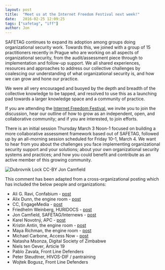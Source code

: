 ```yaml
---
layout: post
title:  "Meet us at the Internet Freedom Festival next week!"
date:   2016-02-25 12:09:25
tags: ["safetag", "iff"]
author: Jon
---
```


SAFETAG continues to expand its adoption among groups doing organizational security work. Towards this, we joined with a group of 15 practitioners recently in Prague who are working on all aspects of organizational security, from the audit/assessment piece through to implementation and follow-up support. We all shared experiences, resources and approaches to address our collective challenges by coalescing our understanding of what organizational security is, and how we can grow and hone our practice.

We were all very encouraged and buoyed by the depth and breadth of the collective knowledge to be tapped, and resolved to use this as a launching pad towards a larger knowledge space and a community of practice.

If you are attending the [Internet Freedom Festival](https://internetfreedomfestival.org/), we invite you to join the discussion, hear our outline of how to grow as an independent, open, and collaborative community; and if you are interested, to join efforts.

There is an initial session Thursday March 3 Noon-1 focused on building a more collaborative assessment framework based out of SAFETAG, followed up by an all-morning session scheduled for Friday 10–1, March 4. We want to hear from you about the challenges you face implementing organizational security support and your solutions; about your own organizational security systems and practices; and how you could benefit and contribute as an active member of this growing community.

![Dubrovnik Lock CC-BY Jon Camfield](/images/Dubrovnik_ccBY_JonCamfield.JPG "Dubrovnik Lock CC-BY Jon Camfield")

This comment has been adapted from a cross-organizational posting which has included the below people and organizations:

* Ali G. Ravi, Confabium - [post](https://medium.com/@medialium/finally-some-good-news-about-organizational-security-9ac21e186e1d#.jnl6eukyv)
* Alix Dunn, the engine room - [post](https://www.theengineroom.org/finally-some-good-news-about-organizational-security/)
* CC, EngageMedia - [post](https://www.engagemedia.org/blog/finally-some-good-news-about-organizational-security)
* Friedhelm Weinberg, HURIDOCS - [post](https://www.huridocs.org/2016/02/improve-organizational-security-build-relationships-iff/)
* Jon Camfield, SAFETAG/Internews - [post](https://medium.com/@joncamfield/a-quick-update-meet-us-at-the-internet-freedom-festival-next-week-d04d1d54727b)
* Karel Novotný, APC - [post](https://www.apc.org/en/blog/finally-some-good-news-about-organizational-securi)
* Kristin Antin, the engine room - [post](https://www.theengineroom.org/finally-some-good-news-about-organizational-security/)
* Maya Richman, the engine room - [post](https://www.theengineroom.org/finally-some-good-news-about-organizational-security/)
* Michael Carbone, Access Now - [post](https://www.accessnow.org/finally-some-good-news-about-organizational-security/)
* Natasha Msonza, Digital Society of Zimbabwe
* Niels ten Oever, Article 19
* Pablo Zavala, Front Line Defenders
* Peter Steudtner, HIVOS-DIF / pantraining
* Wojtek Bogusz, Front Line Defenders
